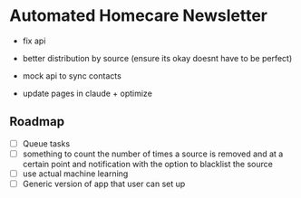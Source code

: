 # Automated Homecare Newsletter

- fix api

- better distribution by source (ensure its okay doesnt have to be perfect)
- mock api to sync contacts
- update pages in claude + optimize

## Roadmap

- [ ] Queue tasks
- [ ] something to count the number of times a source is removed and at a certain point and notification with the option to blacklist the source
- [ ] use actual machine learning
- [ ] Generic version of app that user can set up
